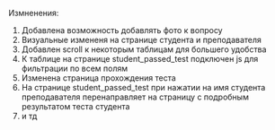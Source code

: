 Измненения:

1. Добавлена возможность добавлять фото к вопросу 
2. Визуальные измененя на странице студента и преподавателя
3. Добавлен scroll к некоторым таблицам для большего удобства 
4. К таблице на странице student_passed_test подключен js для фильтрации по всем полям 
5. Изменена страница прохождения теста
6. На странице student_passed_test при нажатии на имя студента преподавателя перенаправляет на страницу с подробным результатом теста студента  
7. и тд 

